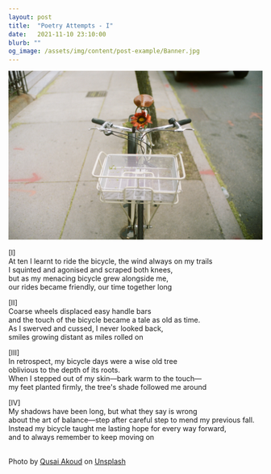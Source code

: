 ```yaml
---
layout: post
title:  "Poetry Attempts - I"
date:   2021-11-10 23:10:00
blurb: ""
og_image: /assets/img/content/post-example/Banner.jpg
---
```


<img src="/assets/img/content/others/1.jpg" alt="bay" class="banner"/>

[I]  
At ten I learnt to ride the bicycle, the wind always on my trails  
I squinted and agonised and scraped both knees,  
but as my menacing bicycle grew alongside me,  
our rides became friendly, our time together long  

[II]  
Coarse wheels displaced easy handle bars  
and the touch of the bicycle became a tale as old as time.  
As I swerved and cussed, I never looked back,  
smiles growing distant as miles rolled on  

[III]  
In retrospect, my bicycle days were a wise old tree  
oblivious to the depth of its roots.  
When I stepped out of my skin—bark warm to the touch—  
my feet planted firmly, the tree's shade followed me around  

[IV]  
My shadows have been long, but what they say is wrong  
about the art of balance—step after careful step to mend my previous fall.  
Instead my bicycle taught me lasting hope for every way forward,  
and to always remember to keep moving on  
<br />

Photo by <a href="https://unsplash.com/@qusaiakoud?utm_source=unsplash&utm_medium=referral&utm_content=creditCopyText">Qusai Akoud</a> on <a href="https://unsplash.com/s/photos/cycle-flower?utm_source=unsplash&utm_medium=referral&utm_content=creditCopyText">Unsplash</a>
